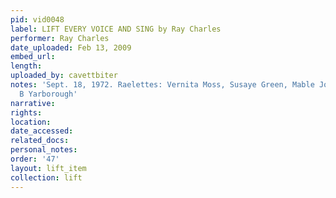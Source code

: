 ```yaml
---
pid: vid0048
label: LIFT EVERY VOICE AND SING by Ray Charles
performer: Ray Charles
date_uploaded: Feb 13, 2009
embed_url: 
length: 
uploaded_by: cavettbiter
notes: 'Sept. 18, 1972. Raelettes: Vernita Moss, Susaye Green, Mable John, Dorothy
  B Yarborough'
narrative: 
rights: 
location: 
date_accessed: 
related_docs: 
personal_notes: 
order: '47'
layout: lift_item
collection: lift
---
```

